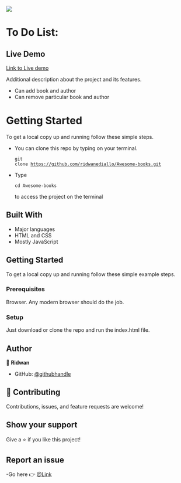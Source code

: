 ![](https://img.shields.io/badge/Microverse-blueviolet)

# To Do List:

## Live Demo

[Link to Live demo](https://ridwanediallo.github.io/Awesome-books/)

Additional description about the project and its features.

- Can add book and author
- Can remove particular book and author

# Getting Started

To get a local copy up and running follow these simple steps.

- You can clone this repo by typing on your terminal.<pre><code>git clone https://github.com/ridwanediallo/Awesome-books.git</code></pre>
- Type <pre><code>cd Awesome-books</code></pre> to access the project on the terminal

## Built With

- Major languages
- HTML and CSS
- Mostly JavaScript

## Getting Started

To get a local copy up and running follow these simple example steps.

### Prerequisites

Browser. Any modern browser should do the job.

### Setup

Just download or clone the repo and run the index.html file.

## Author

👤 **Ridwan**

- GitHub: [@githubhandle](https://github.com/ridwanediallo)

## 🤝 Contributing

Contributions, issues, and feature requests are welcome!

## Show your support

Give a ⭐️ if you like this project!

## Report an issue

-Go here 👉 [@Link](https://github.com/ridwanediallo/Awesome-books/issues)
